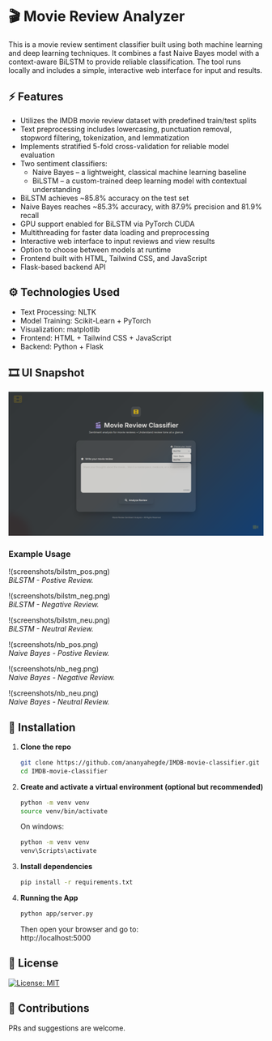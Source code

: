 # 🎬 Movie Review Analyzer
This is a movie review sentiment classifier built using both machine learning and deep learning techniques. It combines a fast Naive Bayes model with a context-aware BiLSTM to provide reliable classification. The tool runs locally and includes a simple, interactive web interface for input and results.

## ⚡ Features
- Utilizes the IMDB movie review dataset with predefined train/test splits  
- Text preprocessing includes lowercasing, punctuation removal, stopword filtering, tokenization, and lemmatization  
- Implements stratified 5-fold cross-validation for reliable model evaluation  
- Two sentiment classifiers:  
  - Naive Bayes – a lightweight, classical machine learning baseline  
  - BiLSTM – a custom-trained deep learning model with contextual understanding  
- BiLSTM achieves ~85.8% accuracy on the test set  
- Naive Bayes reaches ~85.3% accuracy, with 87.9% precision and 81.9% recall  
- GPU support enabled for BiLSTM via PyTorch CUDA  
- Multithreading for faster data loading and preprocessing  
- Interactive web interface to input reviews and view results  
- Option to choose between models at runtime  
- Frontend built with HTML, Tailwind CSS, and JavaScript  
- Flask-based backend API  

## ⚙️ Technologies Used
- Text Processing: NLTK
- Model Training: Scikit-Learn + PyTorch
- Visualization: matplotlib
- Frontend: HTML + Tailwind CSS + JavaScript
- Backend: Python + Flask

## 🎞️ UI Snapshot

![homepage](screenshots/home.png)  

### Example Usage 

!(screenshots/bilstm_pos.png)  
*BiLSTM - Postive Review.*


!(screenshots/bilstm_neg.png)  
*BiLSTM - Negative Review.*


!(screenshots/bilstm_neu.png)  
*BiLSTM - Neutral Review.*


!(screenshots/nb_pos.png)  
*Naive Bayes - Postive Review.*


!(screenshots/nb_neg.png)  
*Naive Bayes - Negative Review.*


!(screenshots/nb_neu.png)  
*Naive Bayes - Neutral Review.*

## 🔧 Installation

1. **Clone the repo**  
   ```bash
   git clone https://github.com/ananyahegde/IMDB-movie-classifier.git
   cd IMDB-movie-classifier
   ```

2. **Create and activate a virtual environment (optional but recommended)**

    ```bash
    python -m venv venv
    source venv/bin/activate
    ```
    On windows:
    ```bash
    python -m venv venv
    venv\Scripts\activate
    ```

3. **Install dependencies**
    
    ```bash
    pip install -r requirements.txt
    ```

4. **Running the App**

    ```bash
    python app/server.py
    ```

    Then open your browser and go to:  
    http://localhost:5000


## 📄 License

[![License: MIT](https://img.shields.io/badge/License-MIT-yellow.svg)](LICENSE)

## 🤝 Contributions

PRs and suggestions are welcome.
